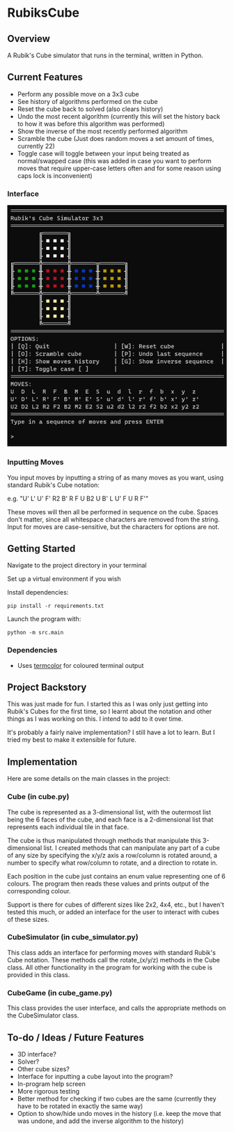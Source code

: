 # RubiksCube

## Overview
A Rubik's Cube simulator that runs in the terminal, written in Python.

## Current Features
- Perform any possible move on a 3x3 cube
- See history of algorithms performed on the cube
- Reset the cube back to solved (also clears history)
- Undo the most recent algorithm
  (currently this will set the history back to how it was before this algorithm was performed)
- Show the inverse of the most recently performed algorithm
- Scramble the cube (Just does random moves a set amount of times, currently 22)
- Toggle case will toggle between your input being treated as normal/swapped case (this was added
  in case you want to perform moves that require upper-case letters often and for some reason using caps lock
  is inconvenient)

### Interface
<img src="/cover.webp">

### Inputting Moves
You input moves by inputting a string of as many moves as you want, using standard Rubik's Cube notation:

e.g. "U' L' U' F' R2 B' R F U B2 U B' L U' F U R F'"

These moves will then all be performed in sequence on the cube.
Spaces don't matter, since all whitespace characters are removed from the string.
Input for moves are case-sensitive, but the characters for options are not.

## Getting Started
Navigate to the project directory in your terminal

Set up a virtual environment if you wish

Install dependencies:
```
pip install -r requirements.txt
```
Launch the program with:
```
python -m src.main
```

### Dependencies
- Uses [termcolor](https://github.com/termcolor/termcolor) for coloured terminal output

## Project Backstory

This was just made for fun. I started this as I was only just getting into Rubik's Cubes for the first time,
so I learnt about the notation and other things as I was working on this. I intend to add to it over time.

It's probably a fairly naive implementation? I still have a lot to learn. But I tried my best to make it
extensible for future.

## Implementation

Here are some details on the main classes in the project:

### Cube (in cube.py)
The cube is represented as a 3-dimensional list, with the outermost list being the 6 faces of the cube,
and each face is a 2-dimensional list that represents each individual tile in that face.

The cube is thus manipulated through methods that manipulate this 3-dimensional list. I created methods that can
manipulate any part of a cube of any size by specifying the x/y/z axis a row/column is rotated around, a number to
specify what row/column to rotate, and a direction to rotate in.

Each position in the cube just contains an enum value representing one of 6 colours. The program then reads these
values and prints output of the corresponding colour.

Support is there for cubes of different sizes like 2x2, 4x4, etc., but I haven't tested this much, or added
an interface for the user to interact with cubes of these sizes.

### CubeSimulator (in cube_simulator.py)
This class adds an interface for performing moves with standard Rubik's Cube notation. These methods call the
rotate_(x/y/z) methods in the Cube class. All other functionality in the program for working with the cube is
provided in this class.

### CubeGame (in cube_game.py)
This class provides the user interface, and calls the appropriate methods on the CubeSimulator class.

## To-do / Ideas / Future Features
- 3D interface?
- Solver?
- Other cube sizes?
- Interface for inputting a cube layout into the program?
- In-program help screen
- More rigorous testing
- Better method for checking if two cubes are the same (currently they have to be rotated in exactly the same way)
- Option to show/hide undo moves in the history
  (i.e. keep the move that was undone, and add the inverse algorithm to the history)
